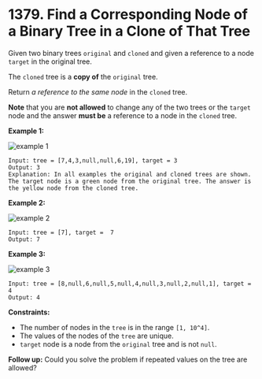 # 1379. Find a Corresponding Node of a Binary Tree in a Clone of That Tree

Given two binary trees `original` and `cloned` and given a reference to a node `target` in the original tree.

The `cloned` tree is a **copy of** the `original` tree.

Return *a reference to the same node* in the `cloned` tree.

**Note** that you are **not allowed** to change any of the two trees or the `target` node and the answer **must be** a reference to a node in the `cloned` tree.

**Example 1:**

![example 1](https://assets.leetcode.com/uploads/2020/02/21/e1.png)

```()
Input: tree = [7,4,3,null,null,6,19], target = 3
Output: 3
Explanation: In all examples the original and cloned trees are shown. The target node is a green node from the original tree. The answer is the yellow node from the cloned tree.
```

**Example 2:**

![example 2](https://assets.leetcode.com/uploads/2020/02/21/e2.png)

```()
Input: tree = [7], target =  7
Output: 7
```

**Example 3:**

![example 3](https://assets.leetcode.com/uploads/2020/02/21/e3.png)

```()
Input: tree = [8,null,6,null,5,null,4,null,3,null,2,null,1], target = 4
Output: 4
```

**Constraints:**

- The number of nodes in the `tree` is in the range `[1, 10^4]`.
- The values of the nodes of the `tree` are unique.
- `target` node is a node from the `original` tree and is not `null`.

**Follow up:** Could you solve the problem if repeated values on the tree are allowed?

